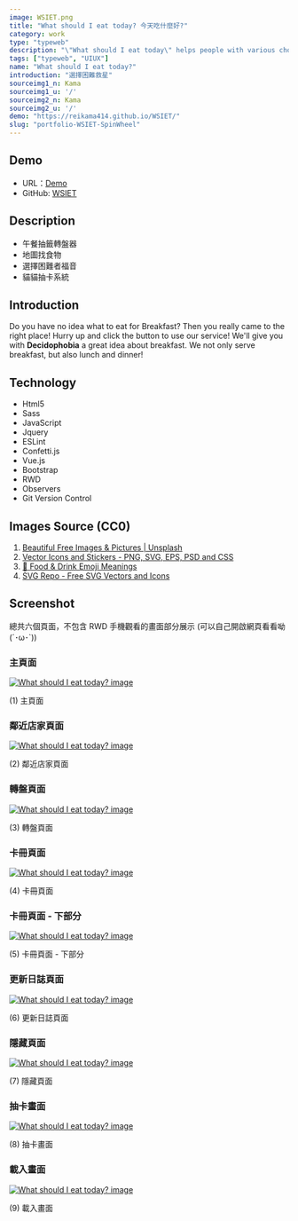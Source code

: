 ```yaml
---
image: WSIET.png
title: "What should I eat today? 今天吃什麼好?"
category: work
type: "typeweb"
description: "\"What should I eat today\" helps people with various choice difficulties to randomly choose what to eat for lunch, combined with the card drawing system, allowing users to have entertainment while choosing lunch."
tags: ["typeweb", "UIUX"]
name: "What should I eat today?"
introduction: "選擇困難救星"
sourceimg1_n: Kama
sourceimg1_u: '/'
sourceimg2_n: Kama
sourceimg2_u: '/'
demo: "https://reikama414.github.io/WSIET/"
slug: "portfolio-WSIET-SpinWheel"
---
```



## Demo
- URL：[Demo](https://reikama414.github.io/WSIET/)
- GitHub: [WSIET](https://github.com/ReiKama414/WSIET)

## Description
- 午餐抽籤轉盤器
- 地圖找食物
- 選擇困難者福音
- 貓貓抽卡系統

## Introduction
Do you have no idea what to eat for Breakfast?
Then you really came to the right place! Hurry up and click the button to use our service! We'll give you with **Decidophobia** a great idea about breakfast. We not only serve breakfast, but also lunch and dinner!

## Technology
- Html5
- Sass
- JavaScript
- Jquery
- ESLint
- Confetti.js
- Vue.js
- Bootstrap
- RWD
- Observers
- Git Version Control

## Images Source (CC0)
1. [Beautiful Free Images & Pictures | Unsplash](https://unsplash.com)
2. [Vector Icons and Stickers - PNG, SVG, EPS, PSD and CSS](https://www.svgrepo.com)
3. [🍔 Food & Drink Emoji Meanings](https://emojipedia.org/food-drink)
4. [SVG Repo - Free SVG Vectors and Icons](https://www.flaticon.com)

## Screenshot
總共六個頁面，不包含 RWD 手機觀看的畫面部分展示 (可以自己開啟網頁看看呦(´･ω･`))

### 主頁面
<a href="/_nuxt/assets/images/blog/WSIET-1.png" target="_blank">
    <img alt="What should I eat today? image" src="/_nuxt/assets/images/blog/WSIET-1.png" title="Index" />
</a>
<p class="img-origin mt-1 mb-3 text-center">(1) 主頁面</p>

### 鄰近店家頁面
<a href="/_nuxt/assets/images/blog/WSIET-2.png" target="_blank">
    <img alt="What should I eat today? image" src="/_nuxt/assets/images/blog/WSIET-2.png" title="Nearby Cuisine" />
</a>
<p class="img-origin mt-1 mb-3 text-center">(2) 鄰近店家頁面</p>

### 轉盤頁面
<a href="/_nuxt/assets/images/blog/WSIET.png" target="_blank">
    <img alt="What should I eat today? image" src="/_nuxt/assets/images/blog/WSIET.png" title="Spin wheel" />
</a>
<p class="img-origin mt-1 mb-3 text-center">(3) 轉盤頁面</p>

### 卡冊頁面
<a href="/_nuxt/assets/images/blog/WSIET-3.png" target="_blank">
    <img alt="What should I eat today? image" src="/_nuxt/assets/images/blog/WSIET-3.png" title="Collection" />
</a>
<p class="img-origin mt-1 mb-3 text-center">(4) 卡冊頁面</p>

### 卡冊頁面 - 下部分
<a href="/_nuxt/assets/images/blog/WSIET-3-1.png" target="_blank">
    <img alt="What should I eat today? image" src="/_nuxt/assets/images/blog/WSIET-3-1.png" title="Collection" />
</a>
<p class="img-origin mt-1 mb-3 text-center">(5) 卡冊頁面 - 下部分</p>

### 更新日誌頁面
<a href="/_nuxt/assets/images/blog/WSIET-4.png" target="_blank">
    <img alt="What should I eat today? image" src="/_nuxt/assets/images/blog/WSIET-4.png" title="Updates" />
</a>
<p class="img-origin mt-1 mb-3 text-center">(6) 更新日誌頁面</p>

### 隱藏頁面
<a href="/_nuxt/assets/images/blog/WSIET-5.png" target="_blank">
    <img alt="What should I eat today? image" src="/_nuxt/assets/images/blog/WSIET-5.png" title="Hidden" />
</a>
<p class="img-origin mt-1 mb-3 text-center">(7) 隱藏頁面</p>

### 抽卡畫面
<a href="/_nuxt/assets/images/blog/WSIET-6.png" target="_blank">
    <img alt="What should I eat today? image" src="/_nuxt/assets/images/blog/WSIET-6.png" title="Card" />
</a>
<p class="img-origin mt-1 mb-3 text-center">(8) 抽卡畫面</p>

### 載入畫面
<a href="/_nuxt/assets/images/blog/WSIET-6.png" target="_blank">
    <img alt="What should I eat today? image" src="/_nuxt/assets/images/blog/WSIET-7.png" title="Loading" />
</a>
<p class="img-origin mt-1 mb-3 text-center">(9) 載入畫面</p>

<!-- --------------------------------------- -->